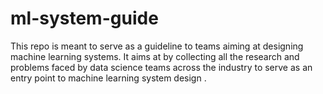 # ml-system-guide
This repo is  meant to serve as a guideline to teams aiming at designing machine learning systems. It aims at by collecting all the research and problems faced by data science  teams across the industry to serve as an entry point to machine learning system design .
